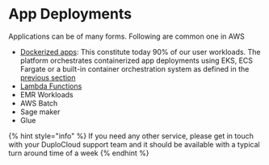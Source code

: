 # App Deployments

Applications can be of many forms. Following are common one in AWS

* [Dockerized apps](../container-deployments/): This constitute today 90% of our user workloads. The platform orchestrates containerized app deployments using EKS, ECS Fargate or a built-in container orchestration system as defined in the [previous section](../container-deployments/)
* [Lambda Functions](../aws-services/lambda/)
* EMR Workloads
* AWS Batch
* Sage maker
* Glue&#x20;

{% hint style="info" %}
If you need any other service, please get in touch with your DuploCloud support team and it should be available with a typical turn around time of a week
{% endhint %}
